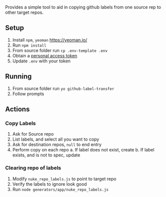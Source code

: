 
Provides a simple tool to aid in copying github labels from one source rep to other target repos.

## Setup

1. Install `npm`, `yeoman` https://yeoman.io/
2. Run `npm install`
3. From source folder run `cp .env-template .env`
4. Obtain a [personal access token](https://help.github.com/en/github/authenticating-to-github/creating-a-personal-access-token-for-the-command-line)
5. Update `.env` with your token

## Running

1. From source folder run `yo github-label-transfer`
2. Follow prompts

## Actions

### Copy Labels
1. Ask for Source repo
2. List labels, and select all you want to copy
3. Ask for destination repos, `null` to end entry
4. Perform copy on each repo
    a. If label does not exist, create
    b. If label exists, and is not to spec, update

### Clearing repo of labels
1. Modify `nuke_repo_labels.js` to point to target repo
2. Verify the labels to ignore look good
3. Run `node generators/app/nuke_repo_labels.js`